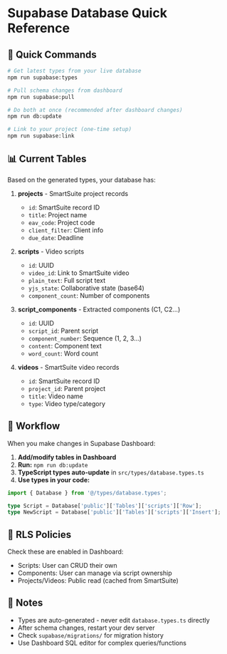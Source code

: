 # Supabase Database Quick Reference

## 🚀 Quick Commands

```bash
# Get latest types from your live database
npm run supabase:types

# Pull schema changes from dashboard
npm run supabase:pull

# Do both at once (recommended after dashboard changes)
npm run db:update

# Link to your project (one-time setup)
npm run supabase:link
```

## 📊 Current Tables

Based on the generated types, your database has:

1. **projects** - SmartSuite project records
   - `id`: SmartSuite record ID
   - `title`: Project name
   - `eav_code`: Project code
   - `client_filter`: Client info
   - `due_date`: Deadline

2. **scripts** - Video scripts
   - `id`: UUID
   - `video_id`: Link to SmartSuite video
   - `plain_text`: Full script text
   - `yjs_state`: Collaborative state (base64)
   - `component_count`: Number of components

3. **script_components** - Extracted components (C1, C2...)
   - `id`: UUID
   - `script_id`: Parent script
   - `component_number`: Sequence (1, 2, 3...)
   - `content`: Component text
   - `word_count`: Word count

4. **videos** - SmartSuite video records
   - `id`: SmartSuite record ID
   - `project_id`: Parent project
   - `title`: Video name
   - `type`: Video type/category

## 🔄 Workflow

When you make changes in Supabase Dashboard:

1. **Add/modify tables in Dashboard**
2. **Run:** `npm run db:update`
3. **TypeScript types auto-update** in `src/types/database.types.ts`
4. **Use types in your code:**

```typescript
import { Database } from '@/types/database.types';

type Script = Database['public']['Tables']['scripts']['Row'];
type NewScript = Database['public']['Tables']['scripts']['Insert'];
```

## 🔐 RLS Policies

Check these are enabled in Dashboard:
- Scripts: User can CRUD their own
- Components: User can manage via script ownership
- Projects/Videos: Public read (cached from SmartSuite)

## 📝 Notes

- Types are auto-generated - never edit `database.types.ts` directly
- After schema changes, restart your dev server
- Check `supabase/migrations/` for migration history
- Use Dashboard SQL editor for complex queries/functions